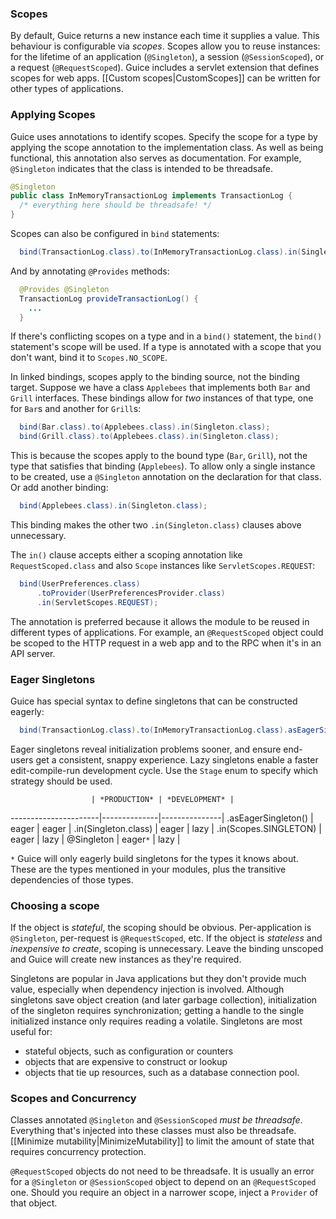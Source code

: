 ### Scopes
By default, Guice returns a new instance each time it supplies a value. This behaviour is configurable via *scopes*. Scopes allow you to reuse instances: for the lifetime of an application (`@Singleton`), a session (`@SessionScoped`), or a request (`@RequestScoped`). Guice includes a servlet extension that defines scopes for web apps. [[Custom scopes|CustomScopes]] can be written for other types of applications.


### Applying Scopes
Guice uses annotations to identify scopes. Specify the scope for a type by applying the scope annotation to the implementation class. As well as being functional, this annotation also serves as documentation. For example, `@Singleton` indicates that the class is intended to be threadsafe.
```java
@Singleton
public class InMemoryTransactionLog implements TransactionLog {
  /* everything here should be threadsafe! */
}
```
Scopes can also be configured in `bind` statements:
```java
  bind(TransactionLog.class).to(InMemoryTransactionLog.class).in(Singleton.class);
```
And by annotating `@Provides` methods:
```java
  @Provides @Singleton
  TransactionLog provideTransactionLog() {
    ...
  }
```
If there's conflicting scopes on a type and in a `bind()` statement, the `bind()` statement's scope will be used. If a type is annotated with a scope that you don't want, bind it to `Scopes.NO_SCOPE`.

In linked bindings, scopes apply to the binding source, not the binding target. Suppose we have a class `Applebees` that implements both `Bar` and `Grill` interfaces. These bindings allow for *two* instances of that type, one for `Bar`s and another for `Grill`s:
```java
  bind(Bar.class).to(Applebees.class).in(Singleton.class);
  bind(Grill.class).to(Applebees.class).in(Singleton.class);
```
This is because the scopes apply to the bound type (`Bar`, `Grill`), not the type that satisfies that binding (`Applebees`). To allow only a single instance to be created, use a `@Singleton` annotation on the declaration for that class. Or add another binding:
```java
  bind(Applebees.class).in(Singleton.class);
```
This binding makes the other two `.in(Singleton.class)` clauses above unnecessary.

The `in()` clause accepts either a scoping annotation like `RequestScoped.class` and also `Scope` instances like `ServletScopes.REQUEST`:
```java
  bind(UserPreferences.class)
      .toProvider(UserPreferencesProvider.class)
      .in(ServletScopes.REQUEST);
```
The annotation is preferred because it allows the module to be reused in different types of applications. For example, an `@RequestScoped` object could be scoped to the HTTP request in a web app and to the RPC when it's in an API server.


### Eager Singletons
Guice has special syntax to define singletons that can be constructed eagerly:
```java
  bind(TransactionLog.class).to(InMemoryTransactionLog.class).asEagerSingleton();
```
Eager singletons reveal initialization problems sooner, and ensure end-users get a consistent, snappy experience. Lazy singletons enable a faster edit-compile-run development cycle. Use the `Stage` enum to specify which strategy should be used.

                      | *PRODUCTION* | *DEVELOPMENT* |
----------------------|--------------|---------------|
.asEagerSingleton()   | eager        | eager         |
.in(Singleton.class)  | eager        | lazy          |
.in(Scopes.SINGLETON) | eager        | lazy          |
@Singleton            | eager`*`     | lazy          |

`*` Guice will only eagerly build singletons for the types it knows about. These are the types mentioned in your modules, plus the transitive dependencies of those types.


### Choosing a scope
If the object is *stateful*, the scoping should be obvious. Per-application is `@Singleton`, per-request is `@RequestScoped`, etc. If the object is *stateless* and *inexpensive to create*, scoping is unnecessary. Leave the binding unscoped and Guice will create new instances as they're required.

Singletons are popular in Java applications but they don't provide much value, especially when dependency injection is involved. Although singletons save object creation (and later garbage collection), initialization of the singleton requires synchronization; getting a handle to the single initialized instance only requires reading a volatile. Singletons are most useful for:
  * stateful objects, such as configuration or counters
  * objects that are expensive to construct or lookup
  * objects that tie up resources, such as a database connection pool.


### Scopes and Concurrency
Classes annotated `@Singleton` and `@SessionScoped` *must be threadsafe*. Everything that's injected into these classes must also be threadsafe. [[Minimize mutability|MinimizeMutability]] to limit the amount of state that requires concurrency protection.

`@RequestScoped` objects do not need to be threadsafe. It is usually an error for a `@Singleton` or `@SessionScoped` object to depend on an `@RequestScoped` one. Should you require an object in a narrower scope, inject a `Provider` of that object.